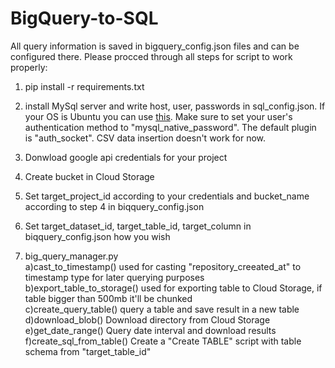 # BigQuery-to-SQL

All query information is saved in bigquery_config.json files and can be configured there.
Please procced through all steps for script to work properly:
1) pip install -r requirements.txt
2) install MySql server and write host, user, passwords in sql_config.json.
  If your OS is Ubuntu you can use [this](https://support.rackspace.com/how-to/installing-mysql-server-on-ubuntu/).
  Make sure to set your user's authentication method to "mysql_native_password". The default plugin is "auth_socket".
  CSV data insertion doesn't work for now.
3) Donwload google api credentials for your project
4) Create bucket in Cloud Storage
5) Set target_project_id according to your credentials and bucket_name according to step 4 in biqquery_config.json
6) Set target_dataset_id, target_table_id, target_column in biqquery_config.json how you wish


1) big_query_manager.py<br />
  a)cast_to_timestamp() used for casting "repository_creeated_at" to timestamp type for later querying purposes<br />
  b)export_table_to_storage() used for exporting table to Cloud Storage, if table bigger than 500mb it'll be chunked<br />
  c)create_query_table() query a table and save result in a new table<br />
  d)download_blob() Download directory from Cloud Storage<br />
  e)get_date_range() Query date interval and download results<br />
  f)create_sql_from_table() Create a "Create TABLE" script with table schema from "target_table_id"<br />

